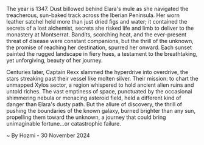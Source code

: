 
The year is 1347.  Dust billowed behind Elara's mule as she navigated the treacherous, sun-baked track across the Iberian Peninsula.  Her worn leather satchel held more than just dried figs and water; it contained the secrets of a lost alchemist, secrets she risked life and limb to deliver to the monastery at Montserrat.  Bandits, scorching heat, and the ever-present threat of disease were constant companions, but the thrill of the unknown, the promise of reaching her destination, spurred her onward. Each sunset painted the rugged landscape in fiery hues, a testament to the breathtaking, yet unforgiving, beauty of her journey.

Centuries later, Captain Rexx slammed the hyperdrive into overdrive, the stars streaking past their vessel like molten silver.  Their mission: to chart the unmapped Xylos sector, a region whispered to hold ancient alien ruins and untold riches.  The vast emptiness of space, punctuated by the occasional shimmering nebula or menacing asteroid field, held a different kind of danger than Elara's dusty path.  But the allure of discovery, the thrill of pushing the boundaries of the known galaxy, burned brighter than any sun, propelling them toward the unknown, a journey that could bring unimaginable fortune...or catastrophic failure.

~ By Hozmi - 30 November 2024
